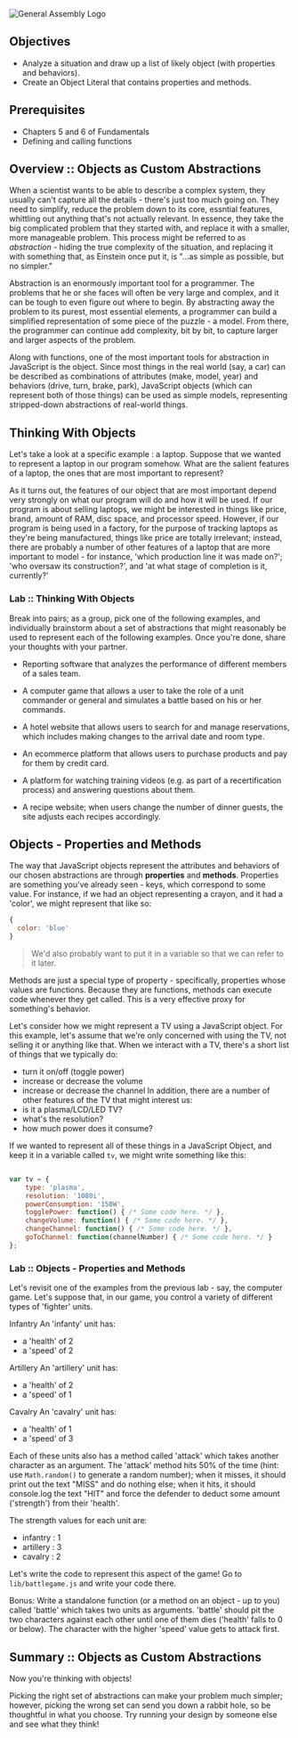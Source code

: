 ![General Assembly Logo](http://i.imgur.com/ke8USTq.png)

## Objectives
- Analyze a situation and draw up a list of likely object (with properties and behaviors).
- Create an Object Literal that contains properties and methods.

## Prerequisites
- Chapters 5 and 6 of Fundamentals
- Defining and calling functions

## Overview :: Objects as Custom Abstractions

When a scientist wants to be able to describe a complex system, they usually can't capture all the details - there's just too much going on. They need to simplify, reduce the problem down to its core, essntial features, whittling out anything that's not actually relevant. In essence, they take the big complicated problem that they started with, and replace it with a smaller, more manageable problem. This process might be referred to as _abstraction_ - hiding the true complexity of the situation, and replacing it with something that, as Einstein once put it, is "...as simple as possible, but no simpler."

Abstraction is an enormously important tool for a programmer. The problems that he or she faces will often be very large and complex, and it can be tough to even figure out where to begin. By abstracting away the problem to its purest, most essential elements, a programmer can build a simplified representation of some piece of the puzzle - a model. From there, the programmer can continue add complexity, bit by bit, to capture larger and larger aspects of the problem.

Along with functions, one of the most important tools for abstraction in JavaScript is the object. Since most things in the real world (say, a car) can be described as combinations of attributes (make, model, year) and behaviors (drive, turn, brake, park), JavaScript objects (which can represent both of those things) can be used as simple models, representing stripped-down abstractions of real-world things.

## Thinking With Objects

Let's take a look at a specific example : a laptop. Suppose that we wanted to represent a laptop in our program somehow. What are the salient features of a laptop, the ones that are most important to represent?

As it turns out, the features of our object that are most important depend very strongly on what our program will do and how it will be used. If our program is about selling laptops, we might be interested in things like price, brand, amount of RAM, disc space, and processor speed. However, if our program is being used in a factory, for the purpose of tracking laptops as they're being manufactured, things like price are totally irrelevant; instead, there are probably a number of other features of a laptop that are more important to model - for instance, 'which production line it was made on?'; 'who oversaw its construction?', and 'at what stage of completion is it, currently?'

### Lab :: Thinking With Objects

Break into pairs; as a group, pick one of the following examples, and individually brainstorm about a set of abstractions that might reasonably be used to represent each of the following examples. Once you're done, share your thoughts with your partner.

- Reporting software that analyzes the performance of different members of a sales team.

- A computer game that allows a user to take the role of a unit commander or general and simulates a battle based on his or her commands.

- A hotel website that allows users to search for and manage reservations, which includes making changes to the arrival date and room type.

- An ecommerce platform that allows users to purchase products and pay for them by credit card.

- A platform for watching training videos (e.g. as part of a recertification process) and answering questions about them.

- A recipe website; when users change the number of dinner guests, the site adjusts each recipes accordingly.


## Objects - Properties and Methods

The way that JavaScript objects represent the attributes and behaviors of our chosen abstractions are through **properties** and **methods**. Properties are something you've already seen - keys, which correspond to some value. For instance, if we had an object representing a crayon, and it had a 'color', we might represent that like so:

```javascript
{
  color: 'blue'
}
```
> We'd also probably want to put it in a variable so that we can refer to it later.

Methods are just a special type of property - specifically, properties whose values are functions. Because they are functions, methods can execute code whenever they get called. This is a very effective proxy for something's behavior.

Let's consider how we might represent a TV using a JavaScript object. For this example, let's assume that we're only concerned with using the TV, not selling it or anything like that. When we interact with a TV, there's a short list of things that we typically do:
- turn it on/off (toggle power)
- increase or decrease the volume
- increase or decrease the channel
In addition, there are a number of other features of the TV that might interest us:
- is it a plasma/LCD/LED TV?
- what's the resolution?
- how much power does it consume?

If we wanted to represent all of these things in a JavaScript Object, and keep it in a variable called `tv`, we might write something like this:

```javascript

var tv = {
    type: 'plasma',
    resolution: '1080i',
    powerConsumption: '150W',
    togglePower: function() { /* Some code here. */ },
    changeVolume: function() { /* Some code here. */ },
    changeChannel: function() { /* Some code here. */ },
    goToChannel: function(channelNumber) { /* Some code here. */ }
};

```

### Lab :: Objects - Properties and Methods

Let's revisit one of the examples from the previous lab - say, the computer game. Let's suppose that, in our game, you control a variety of different types of 'fighter' units.

Infantry
An 'infanty' unit has:
 - a 'health' of 2
 - a 'speed' of 2

Artillery
An 'artillery' unit has:
- a 'health' of 2
- a 'speed' of 1

Cavalry
An 'cavalry' unit has:
- a 'health' of 1
- a 'speed' of 3

Each of these units also has a method called 'attack' which takes another character as an argument. The 'attack' method hits 50% of the time (hint: use `Math.random()` to generate a random number); when it misses, it should print out the text "MISS" and do nothing else; when it hits, it should console.log the text "HIT" and force the defender to deduct some amount ('strength') from their 'health'.

The strength values for each unit are:
- infantry : 1
- artillery : 3
- cavalry : 2

Let's write the code to represent this aspect of the game! Go to `lib/battlegame.js` and write your code there.

Bonus:
Write a standalone function (or a method on an object - up to you) called 'battle' which takes two units as arguments. 'battle' should pit the two characters against each other until one of them dies ('health' falls to 0 or below). The character with the higher 'speed' value gets to attack first.

## Summary :: Objects as Custom Abstractions

Now you're thinking with objects!

Picking the right set of abstractions can make your problem much simpler; however, picking the wrong set can send you down a rabbit hole, so be thoughtful in what you choose. Try running your design by someone else and see what they think!
